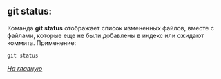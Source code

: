 
## git status:

Команда **git status** отображает список измененных файлов, вместе с файлами, которые еще не были добавлены в индекс или ожидают коммита. Применение:

``` 
git status
```
 
*[На главную](./README.md)*
